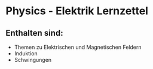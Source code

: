 # Physics - Elektrik Lernzettel 

## Enthalten sind:
- Themen zu Elektrischen und Magnetischen Feldern
- Induktion
- Schwingungen
